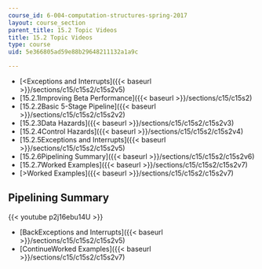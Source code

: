 ```yaml
---
course_id: 6-004-computation-structures-spring-2017
layout: course_section
parent_title: 15.2 Topic Videos
title: 15.2 Topic Videos
type: course
uid: 5e366805ad59e88b29648211132a1a9c

---
```


*   [<Exceptions and Interrupts]({{< baseurl >}}/sections/c15/c15s2/c15s2v5)
*   [15.2.1Improving Beta Performance]({{< baseurl >}}/sections/c15/c15s2)
*   [15.2.2Basic 5-Stage Pipeline]({{< baseurl >}}/sections/c15/c15s2/c15s2v2)
*   [15.2.3Data Hazards]({{< baseurl >}}/sections/c15/c15s2/c15s2v3)
*   [15.2.4Control Hazards]({{< baseurl >}}/sections/c15/c15s2/c15s2v4)
*   [15.2.5Exceptions and Interrupts]({{< baseurl >}}/sections/c15/c15s2/c15s2v5)
*   [15.2.6Pipelining Summary]({{< baseurl >}}/sections/c15/c15s2/c15s2v6)
*   [15.2.7Worked Examples]({{< baseurl >}}/sections/c15/c15s2/c15s2v7)
*   [\>Worked Examples]({{< baseurl >}}/sections/c15/c15s2/c15s2v7)

Pipelining Summary
------------------

{{< youtube p2j16ebu14U >}}

*   [BackExceptions and Interrupts]({{< baseurl >}}/sections/c15/c15s2/c15s2v5)
*   [ContinueWorked Examples]({{< baseurl >}}/sections/c15/c15s2/c15s2v7)